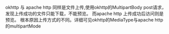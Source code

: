 okhttp 与 apache http
同样是文件上传,使用okhttp的MultipartBody post请求，发现上传成功的文件只能下载，不能预览。
而apache http 上传成功后访问则是预览。
根本原因上传方式的不同。详细可见okhttp的MediaType与apache http 的multipartMode